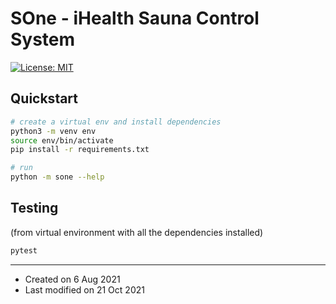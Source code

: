 # SOne - iHealth Sauna Control System

[![License: MIT](https://img.shields.io/badge/License-MIT-yellow.svg)](https://opensource.org/licenses/MIT)


## Quickstart

```sh
# create a virtual env and install dependencies
python3 -m venv env
source env/bin/activate
pip install -r requirements.txt

# run
python -m sone --help
```


## Testing

(from virtual environment with all the dependencies installed)

```sh
pytest
```

---

* Created on 6 Aug 2021
* Last modified on 21 Oct 2021
